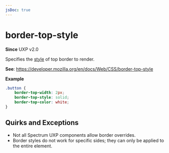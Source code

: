 ```yaml
---
jsDoc: true
---
```

# border-top-style

**Since**  UXP v2.0

Specifies the [style](../border-style/) of top border to render.

**See**: https://developer.mozilla.org/en/docs/Web/CSS/border-top-style  

**Example**

```css
.button {
    border-top-width: 2px;
    border-top-style: solid;
    border-top-color: white;
}
```

## Quirks and Exceptions

* Not all Spectrum UXP components allow border overrides.
* Border styles do not work for specific sides; they can only be applied to the entire element.